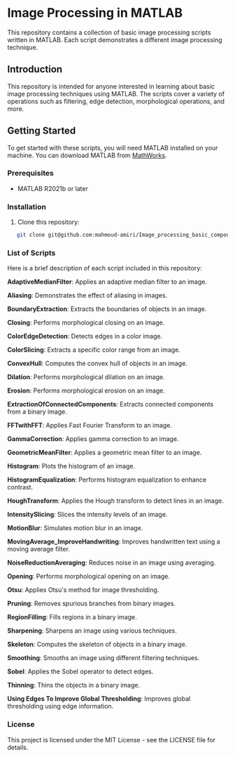 # Image Processing in MATLAB

This repository contains a collection of basic image processing scripts written in MATLAB. Each script demonstrates a different image processing technique.

## Introduction

This repository is intended for anyone interested in learning about basic image processing techniques using MATLAB. The scripts cover a variety of operations such as filtering, edge detection, morphological operations, and more.

## Getting Started

To get started with these scripts, you will need MATLAB installed on your machine. You can download MATLAB from [MathWorks](https://www.mathworks.com/products/matlab.html).

### Prerequisites

- MATLAB R2021b or later

### Installation

1. Clone this repository:
```bash
   git clone git@github.com:mahmoud-amiri/Image_processing_basic_component.git
```

### List of Scripts

Here is a brief description of each script included in this repository:

**AdaptiveMedianFilter**: Applies an adaptive median filter to an image.

**Aliasing**: Demonstrates the effect of aliasing in images.

**BoundaryExtraction**: Extracts the boundaries of objects in an image.

**Closing**: Performs morphological closing on an image.

**ColorEdgeDetection**: Detects edges in a color image.

**ColorSlicing**: Extracts a specific color range from an image.

**ConvexHull**: Computes the convex hull of objects in an image.

**Dilation**: Performs morphological dilation on an image.

**Erosion**: Performs morphological erosion on an image.

**ExtractionOfConnectedComponents**: Extracts connected components from a binary image.

**FFTwithFFT**: Applies Fast Fourier Transform to an image.

**GammaCorrection**: Applies gamma correction to an image.

**GeometricMeanFilter**: Applies a geometric mean filter to an image.

**Histogram**: Plots the histogram of an image.

**HistogramEqualization**: Performs histogram equalization to enhance contrast.

**HoughTransform**: Applies the Hough transform to detect lines in an image.

**IntensitySlicing**: Slices the intensity levels of an image.

**MotionBlur**: Simulates motion blur in an image.

**MovingAverage_ImproveHandwriting**: Improves handwritten text using a moving average filter.

**NoiseReductionAveraging**: Reduces noise in an image using averaging.

**Opening**: Performs morphological opening on an image.

**Otsu**: Applies Otsu's method for image thresholding.

**Pruning**: Removes spurious branches from binary images.

**RegionFilling**: Fills regions in a binary image.

**Sharpening**: Sharpens an image using various techniques.

**Skeleton**: Computes the skeleton of objects in a binary image.

**Smoothing**: Smooths an image using different filtering techniques.

**Sobel**: Applies the Sobel operator to detect edges.

**Thinning**: Thins the objects in a binary image.

**Using Edges To Improve Global Thresholding**: Improves global thresholding using edge information.

### License

This project is licensed under the MIT License - see the LICENSE file for details.